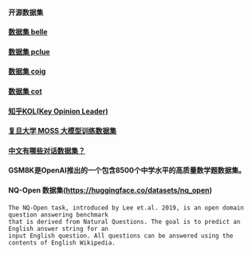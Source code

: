 #### 开源数据集
#### [数据集 belle](https://huggingface.co/BelleGroup)
#### [数据集 pclue](https://github.com/CLUEbenchmark/pCLUE)
#### [数据集 coig](https://huggingface.co/datasets/BAAI/COIG)
#### [数据集 cot](https://github.com/PhoebusSi/Alpaca-CoT/blob/main/CN_README.md)
#### [知乎KOL(Key Opinion Leader)](https://huggingface.co/datasets/wangrui6/Zhihu-KOL)
#### [复旦大学 MOSS 大模型训练数据集](https://aistudio.baidu.com/datasetdetail/237098)
#### [中文有哪些对话数据集？](https://www.zhihu.com/question/273625918/answer/2988303343?utm_id=0)
#### GSM8K是OpenAI推出的一个包含8500个中学水平的高质量数学题数据集。
#### NQ-Open 数据集(https://huggingface.co/datasets/nq_open)
````
The NQ-Open task, introduced by Lee et.al. 2019, is an open domain question answering benchmark
that is derived from Natural Questions. The goal is to predict an English answer string for an
input English question. All questions can be answered using the contents of English Wikipedia.
````


